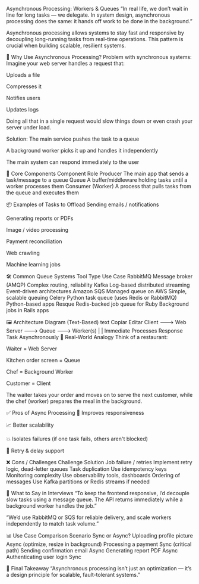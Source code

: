 Asynchronous Processing: Workers & Queues
“In real life, we don’t wait in line for long tasks — we delegate. In system design, asynchronous processing does the same: it hands off work to be done in the background.”

Asynchronous processing allows systems to stay fast and responsive by decoupling long-running tasks from real-time operations. This pattern is crucial when building scalable, resilient systems.

🧠 Why Use Asynchronous Processing?
Problem with synchronous systems:
Imagine your web server handles a request that:

Uploads a file

Compresses it

Notifies users

Updates logs

Doing all that in a single request would slow things down or even crash your server under load.

Solution:
The main service pushes the task to a queue

A background worker picks it up and handles it independently

The main system can respond immediately to the user

🔁 Core Components
Component	Role
Producer	The main app that sends a task/message to a queue
Queue	A buffer/middleware holding tasks until a worker processes them
Consumer (Worker)	A process that pulls tasks from the queue and executes them

📦 Examples of Tasks to Offload
Sending emails / notifications

Generating reports or PDFs

Image / video processing

Payment reconciliation

Web crawling

Machine learning jobs

🛠️ Common Queue Systems
Tool	Type	Use Case
RabbitMQ	Message broker (AMQP)	Complex routing, reliability
Kafka	Log-based distributed streaming	Event-driven architectures
Amazon SQS	Managed queue on AWS	Simple, scalable queuing
Celery	Python task queue (uses Redis or RabbitMQ)	Python-based apps
Resque	Redis-backed job queue for Ruby	Background jobs in Rails apps

🖼️ Architecture Diagram (Text-Based)
text
Copiar
Editar
Client ---> Web Server ---> Queue ---> Worker(s)
                      |                |
                 Immediate            Processes
                 Response             Task Asynchronously
🧪 Real-World Analogy
Think of a restaurant:

Waiter = Web Server

Kitchen order screen = Queue

Chef = Background Worker

Customer = Client

The waiter takes your order and moves on to serve the next customer, while the chef (worker) prepares the meal in the background.

✅ Pros of Async Processing
🚀 Improves responsiveness

📈 Better scalability

💥 Isolates failures (if one task fails, others aren't blocked)

🔄 Retry & delay support

❌ Cons / Challenges
Challenge	Solution
Job failure / retries	Implement retry logic, dead-letter queues
Task duplication	Use idempotency keys
Monitoring complexity	Use observability tools, dashboards
Ordering of messages	Use Kafka partitions or Redis streams if needed

💬 What to Say in Interviews
“To keep the frontend responsive, I’d decouple slow tasks using a message queue. The API returns immediately while a background worker handles the job.”

“We’d use RabbitMQ or SQS for reliable delivery, and scale workers independently to match task volume.”

📊 Use Case Comparison
Scenario	Sync or Async?
Uploading profile picture	Async (optimize, resize in background)
Processing a payment	Sync (critical path)
Sending confirmation email	Async
Generating report PDF	Async
Authenticating user login	Sync

🏁 Final Takeaway
“Asynchronous processing isn’t just an optimization — it’s a design principle for scalable, fault-tolerant systems.”

